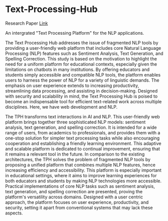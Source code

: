 # Text-Processing-Hub
Research Paper [Link](https://www.bing.com/ck/a?!&&p=5bf689676a7a61d3JmltdHM9MTcyNTU4MDgwMCZpZ3VpZD0wMmYxMDI0Mi1iZjEwLTY2OWUtMzk3NC0xMzU0YmVhMjY3M2ImaW5zaWQ9NTE5OA&ptn=3&ver=2&hsh=3&fclid=02f10242-bf10-669e-3974-1354bea2673b&psq=10.1109%2fICICET59348.2024.10616266&u=a1aHR0cHM6Ly9pZWVleHBsb3JlLmllZWUub3JnL2RvY3VtZW50LzEwNjE2MjY2&ntb=1)


An intergrated "Text Processing Platform" for the NLP applications.

The Text Processing Hub addresses the issue of fragmented NLP tools by providing a user-friendly web platform that includes core Natural Language Processing (NLP) features such as Sentiment Analysis, Text Generation, and Spelling Correction. This study is based on the motivation to highlight the need for a uniform platform for educational contexts, especially given the limitations on chatbots in many institutions. By offering educators and students simply accessible and compatible NLP tools, the platform enables users to harness the power of NLP for a variety of linguistic demands. The emphasis on user experience extends to increasing productivity, streamlining data processing, and assisting in decision-making. Designed with security and scalability in mind, the Text Processing Hub is poised to become an indispensable tool for efficient text-related work across multiple disciplines. Here, we have web development and NLP.

The TPH transforms text interactions in AI and NLP. This user-friendly web platform brings together three sophisticated NLP models: sentiment analysis, text generation, and spelling correction. It is intended for a wide range of users, from academics to professionals, and provides them with a one-stop solution for simpler text processing tasks while also encouraging cooperation and establishing a friendly learning environment. This adaptive and scalable platform is dedicated to continual improvement, ensuring that it remains a relevant tool in the future. In comparison to the existing architectures, the TPH solves the problem of fragmented NLP tools by proposing a unified platform that combines multiple NLP features, hence increasing efficiency and accessibility. This platform is especially important in educational settings, where it aims to improve learning experiences for both educators and students by making NLP technologies more accessible. Practical implementations of core NLP tasks such as sentiment analysis, text generation, and spelling correction are presented, proving the platform's versatility across domains. Designed with a user centric approach, the platform focuses on user experience, productivity, and security, setting it apart from conventional systems that may lack these aspects.
